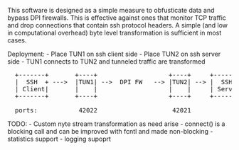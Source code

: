 This software is designed as a simple measure to obfusticate data and bypass
DPI firewalls. This is effective against ones that monitor TCP traffic
and drop connections that contain ssh protocol headers. A simple (and low in
computational overhead) byte level transformation is sufficient in most cases.

Deployment:
	- Place TUN1 on ssh client side
	- Place TUN2 on ssh server side
	- TUN1 connects to TUN2 and tunneled traffic are transformed
<pre>
  +-------+       +----+                   +----+     +------ +
  |  SSH  + --->  |TUN1| -->  DPI FW   --> |TUN2| --> |  SSH  |
  | Client|       |    |                   |    |     | Server|
  +-------+       +----+                   +----+     +-------+

  ports:           42022                    42021           22
</pre>

TODO:
	- Custom nyte stream transformation as need arise
	- connect() is a blocking call and can be improved with fcntl and made
	  non-blocking
	- statistics support
	- logging supoprt
